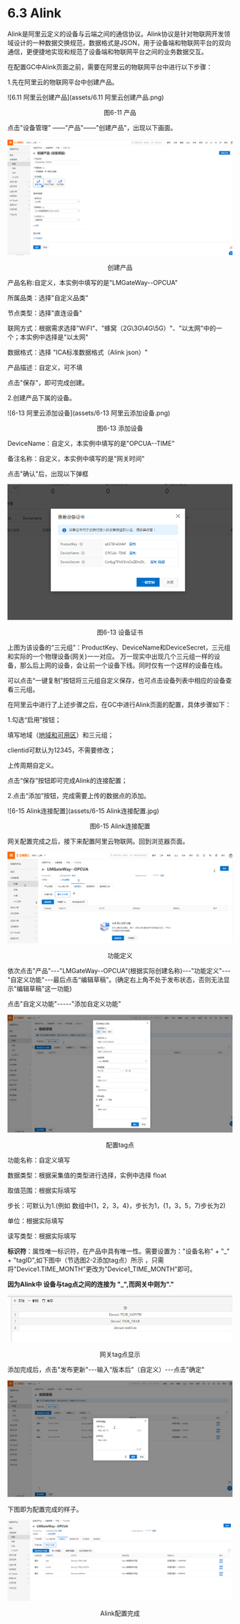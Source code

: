 # 6.3 Alink

Alink是阿里云定义的设备与云端之间的通信协议。Alink协议是针对物联网开发领域设计的一种数据交换规范，数据格式是JSON，用于设备端和物联网平台的双向通信，更便捷地实现和规范了设备端和物联网平台之间的业务数据交互。

在配置GC中Alink页面之前，需要在阿里云的物联网平台中进行以下步骤：

1.先在阿里云的物联网平台中创建产品。

![6.11 阿里云创建产品](assets/6.11 阿里云创建产品.png)

<center>图6-11 产品</center>

点击"设备管理" ——"产品"——"创建产品"，出现以下画面。

![产品信息](assets/产品信息.jpg)

<center>创建产品</center>

产品名称:自定义，本实例中填写的是"LMGateWay--OPCUA"

所属品类：选择"自定义品类"

节点类型：选择"直连设备"   

联网方式：根据需求选择"WiFI"、"蜂窝（2G\3G\4G\5G）"、"以太网"中的一个；本实例中选择是"以太网"

数据格式：选择 "ICA标准数据格式（Alink json）"

产品描述：自定义，可不填

点击"保存"，即可完成创建。



2.创建产品下属的设备。

![6-13 阿里云添加设备](assets/6-13 阿里云添加设备.png)

<center>图6-13 添加设备</center>

DeviceName：自定义，本实例中填写的是"OPCUA--TIME"

备注名称：自定义，本实例中填写的是"网关时间"

点击"确认"后，出现以下弹框

![设备证书](assets/设备证书.png)

<center>图6-13 设备证书</center>

上图为该设备的“三元组”：ProductKey、DeviceName和DeviceSecret，三元组和实际的一个物理设备(网关)一一对应。 万一现实中出现几个三元组一样的设备，那么后上网的设备，会让前一个设备下线。同时仅有一个这样的设备在线。

可以点击“一键复制”按钮将三元组自定义保存，也可点击设备列表中相应的设备查看三元组。



在阿里云中进行了上述步骤之后，在GC中进行Alink页面的配置，具体步骤如下：

1.勾选“启用”按钮；

填写地域（[地域和可用区](https://help.aliyun.com/document_detail/40654.html?spm=a2c4g.11186623.2.19.2e949ff5r8r1N8)）和三元组；

clientid可默认为12345，不需要修改；

上传周期自定义。

点击“保存”按钮即可完成Alink的连接配置；

2.点击“添加”按钮，完成需要上传的数据点的添加。 

![6-15 Alink连接配置](assets/6-15 Alink连接配置.jpg)

<center>图6-15 Alink连接配置</center>

网关配置完成之后，接下来配置阿里云物联网。回到浏览器页面。

![功能定义](assets/功能定义.jpg)

<center>功能定义</center>

依次点击"产品"---"LMGateWay--OPCUA"(根据实际创建名称)---"功能定义"---"自定义功能"---最后点击“编辑草稿”。(确定右上角不处于发布状态，否则无法显示"编辑草稿"这一功能)

点击"自定义功能"-----"添加自定义功能"

![添加自定义功能点](assets/添加自定义功能点.jpg)

<center>配置tag点</center>

功能名称：自定义填写

数据类型：根据采集值的类型进行选择，实例中选择 float

取值范围：根据实际填写

步长：可默认为1.(例如 数组中{1，2，3，4}，步长为1，{1，3，5，7}步长为2)

单位：根据实际填写

读写类型：根据实际填写

**标识符**：属性唯一标识符，在产品中具有唯一性。需要设置为："设备名称" + "_" + "tagID",如下图中（节选图2-2添加tag点）所示  ，只需将"Device1.TIME_MONTH"更改为"Device1_TIME_MONTH"即可。

**因为Alink中 设备与tag点之间的连接为 "_",而网关中则为"."**

![标识符](assets/标识符.jpg)

<center>网关tag点显示</center>

添加完成后，点击"发布更新"---输入“版本后”（自定义）---点击"确定"

![发布Tag点](assets/发布Tag点.jpg)

下图即为配置完成的样子。

![功能定义配置完成](assets/功能定义配置完成.jpg)

<center>Alink配置完成</center>

